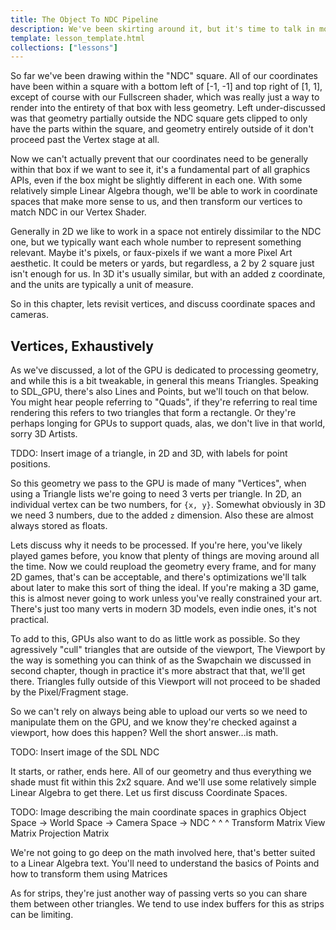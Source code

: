 ```yaml
---
title: The Object To NDC Pipeline
description: We've been skirting around it, but it's time to talk in more detail about coordinate spaces and how we transform between them. We'll also be demonstraiting the Orthographic Projection so we can display objects in a more sensible space than a [-1, -1] to [1, 1] box.
template: lesson_template.html
collections: ["lessons"]
---
```


So far we've been drawing within the "NDC" square. All of our coordinates have been within a square with a bottom left of [-1, -1] and top right of [1, 1], except of course with our Fullscreen shader, which was really just a way to render into the entirety of that box with less geometry. Left under-discussed was that geometry partially outside the NDC square gets clipped to only have the parts within the square, and geometry entirely outside of it don't proceed past the Vertex stage at all.

Now we can't actually prevent that our coordinates need to be generally within that box if we want to see it, it's a fundamental part of all graphics APIs, even if the box might be slightly different in each one. With some relatively simple Linear Algebra though, we'll be able to work in coordinate spaces that make more sense to us, and then transform our vertices to match NDC in our Vertex Shader. 

Generally in 2D we like to work in a space not entirely dissimilar to the NDC one, but we typically want each whole number to represent something relevant. Maybe it's pixels, or faux-pixels if we want a more Pixel Art aesthetic. It could be meters or yards, but regardless, a 2 by 2 square just isn't enough for us. In 3D it's usually similar, but with an added z coordinate, and the units are typically a unit of measure.

So in this chapter, lets revisit vertices, and discuss coordinate spaces and cameras.

## Vertices, Exhaustively <a name="vertices" id="vertices"></a>

As we've discussed, a lot of the GPU is dedicated to processing geometry, and while this is a bit tweakable, in general this means Triangles. Speaking to SDL_GPU, there's also Lines and Points, but we'll touch on that below. You might hear people referring to "Quads", if they're referring to real time rendering this refers to two triangles that form a rectangle. Or they're perhaps longing for GPUs to support quads, alas, we don't live in that world, sorry 3D Artists.

TDDO: Insert image of a triangle, in 2D and 3D, with labels for point positions.

So this geometry we pass to the GPU is made of many "Vertices", when using a Triangle lists we're going to need 3 verts per triangle. In 2D, an individual vertex can be two numbers, for `{x, y}`. Somewhat obviously in 3D we need 3 numbers, due to the added `z` dimension. Also these are almost always stored as floats.

Lets discuss why it needs to be processed. If you're here, you've likely played games before, you know that plenty of things are moving around all the time. Now we could reupload the geometry every frame, and for many 2D games, that's can be acceptable, and there's optimizations we'll talk about later to make this sort of thing the ideal. If you're making a 3D game, this is almost never going to work unless you've really constrained your art. There's just too many verts in modern 3D models, even indie ones, it's not practical.

To add to this, GPUs also want to do as little work as possible. So they agressively "cull" triangles that are outside of the viewport, The Viewport by the way is something you can think of as the Swapchain we discussed in second chapter, though in practice it's more abstract that that, we'll get there. Triangles fully outside of this Viewport will not proceed to be shaded by the Pixel/Fragment stage. 

So we can't rely on always being able to upload our verts so we need to manipulate them on the GPU, and we know they're checked against a viewport, how does this happen? Well the short answer...is math.

TODO: Insert image of the SDL NDC

It starts, or rather, ends here. All of our geometry and thus everything we shade must fit within this 2x2 square. And we'll use some relatively simple Linear Algebra to get there. Let us first discuss Coordinate Spaces.

TODO: Image describing the main coordinate spaces in graphics
Object Space -> World Space -> Camera Space -> NDC
             ^              ^               ^
 Transform Matrix     View Matrix    Projection Matrix

We're not going to go deep on the math involved here, that's better suited to a Linear Algebra text. You'll need to understand the basics of Points and how to transform them using Matrices










As for strips, they're just another way of passing verts so you can share them between other triangles. We tend to use index buffers for this as strips can be limiting.

